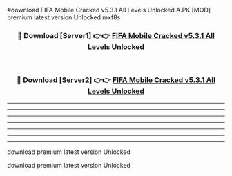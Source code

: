 #download FIFA Mobile Cracked v5.3.1 All Levels Unlocked A.PK [MOD] premium latest version Unlocked mxf8s 



<div align="center">
<h3>🔴 Download [Server1] 👉👉 <a href="https://download1apk.web.app/">FIFA Mobile Cracked v5.3.1 All Levels Unlocked</a></h3><br>

<h3>🔴 Download [Server2] 👉👉 <a href="https://download1apk.web.app/">FIFA Mobile Cracked v5.3.1 All Levels Unlocked</a></h3>
</div>





----------------------------------------------------------

----------------------------------------------------------

----------------------------------------------------------

----------------------------------------------------------

----------------------------------------------------------

----------------------------------------------------------

----------------------------------------------------------

download premium latest version Unlocked

download premium latest version Unlocked
